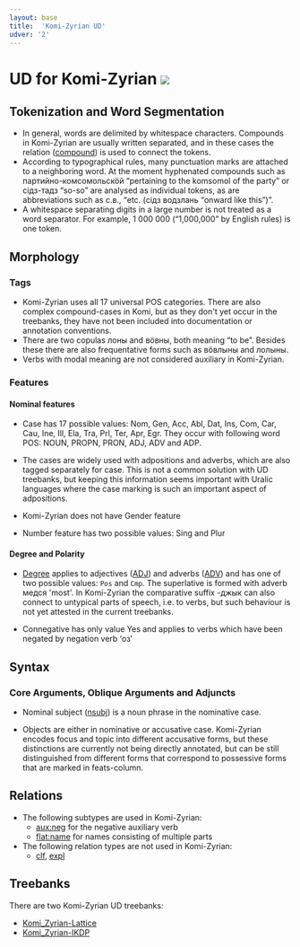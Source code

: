 ```yaml
---
layout: base
title:  'Komi-Zyrian UD'
udver: '2'
---
```


# UD for Komi-Zyrian <span class="flagspan"><img class="flag" src="../../flags/svg/RU-KO.svg" /></span>

## Tokenization and Word Segmentation

* In general, words are delimited by whitespace characters. Compounds in Komi-Zyrian are usually written separated, and in these cases the relation ([compound]()) is used to connect the tokens.
* According to typographical rules, many punctuation marks are attached to a neighboring word. At the moment hyphenated compounds such as партийно-комсомольскӧй “pertaining to the komsomol of the party” or сідз-тадз “so-so” are analysed as individual tokens, as are abbreviations such as с.в., “etc. (сідз водзлань “onward like this”)”.
* A whitespace separating digits in a large number is not treated as a word separator. For example, 1 000 000 (“1,000,000” by English rules) is one token.

## Morphology

### Tags

* Komi-Zyrian uses all 17 universal POS categories. There are also complex compound-cases in Komi, but as they don't yet occur in the treebanks, they have not been included into documentation or annotation conventions.
* There are two copulas лоны and вӧвны, both meaning “to be”. Besides these there are also frequentative forms such as вӧвлыны and лолыны.
* Verbs with modal meaning are not considered auxiliary in Komi-Zyrian.


### Features

#### Nominal features

* Case has 17 possible values: Nom, Gen, Acc, Abl, Dat, Ins, Com, Car, Cau, Ine, Ill, Ela, Tra, Prl, Ter, Apr, Egr. They occur with following word POS: NOUN, PROPN, PRON, ADJ, ADV and ADP.

* The cases are widely used with adpositions and adverbs, which are also tagged separately for case. This is not a common solution with UD treebanks, but keeping this information seems important with Uralic languages where the case marking is such an important aspect of adpositions.

* Komi-Zyrian does not have Gender feature

* Number feature has two possible values: Sing and Plur

#### Degree and Polarity

* [Degree]() applies to adjectives ([ADJ]()) and adverbs ([ADV]()) and has one of two possible values: `Pos` and `Cmp`. The superlative is formed with adverb медся 'most'. In Komi-Zyrian the comparative suffix -джык can also connect to untypical parts of speech, i.e. to verbs, but such behaviour is not yet attested in the current treebanks.

* Connegative has only value Yes and applies to verbs which have been negated by negation verb ‘оз’

## Syntax

### Core Arguments, Oblique Arguments and Adjuncts

* Nominal subject ([nsubj]()) is a noun phrase in the nominative case.

* Objects are either in nominative or accusative case. Komi-Zyrian encodes focus and topic into different accusative forms, but these distinctions are currently not being directly annotated, but can be still distinguished from different forms that correspond to possessive forms that are marked in feats-column.

## Relations

* The following subtypes are used in Komi-Zyrian:
  * [aux:neg]() for the negative auxiliary verb
  * [flat:name]() for names consisting of multiple parts
* The following relation types are not used in Komi-Zyrian:
  * [clf](), [expl]()

## Treebanks

There are two Komi-Zyrian UD treebanks:

  * [Komi_Zyrian-Lattice](../treebanks/kpv_lattice/index.html)
  * [Komi_Zyrian-IKDP](../treebanks/kpv_ikdp/index.html)
